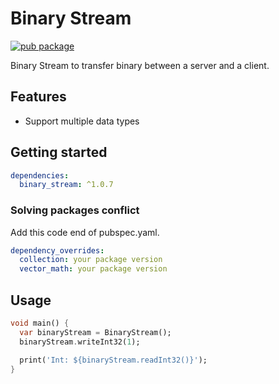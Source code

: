 # Binary Stream
[![pub package](https://img.shields.io/pub/v/binary_stream.svg)](https://pub.dartlang.org/packages/binary_stream)

Binary Stream to transfer binary between a server and a client.

## Features

* Support multiple data types

## Getting started

```yaml
dependencies:
  binary_stream: ^1.0.7
```

### Solving packages conflict
Add this code end of pubspec.yaml.
```yaml
dependency_overrides:
  collection: your package version
  vector_math: your package version
```

## Usage

```dart
void main() {
  var binaryStream = BinaryStream();
  binaryStream.writeInt32(1);

  print('Int: ${binaryStream.readInt32()}');
}
```
